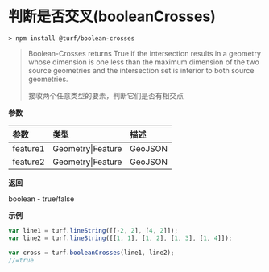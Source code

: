 # 判断是否交叉(booleanCrosses)

```
> npm install @turf/boolean-crosses
```

> Boolean-Crosses returns True if the intersection results in a geometry whose dimension is one less than the maximum dimension of the two source geometries and the intersection set is interior to both source geometries.
>
> 接收两个任意类型的要素，判断它们是否有相交点

**参数**

| 参数     | 类型              | 描述    |
| :------- | :---------------- | :------ |
| feature1 | Geometry\|Feature | GeoJSON |
| feature2 | Geometry\|Feature | GeoJSON |

**返回**

boolean - true/false

**示例**

```js
var line1 = turf.lineString([[-2, 2], [4, 2]]);
var line2 = turf.lineString([[1, 1], [1, 2], [1, 3], [1, 4]]);

var cross = turf.booleanCrosses(line1, line2);
//=true
```